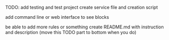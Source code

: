 TODO:
add testing and test project
create service file and creation script

add command line or web interface to see blocks

be able to add more rules or something 
create README.md with instruction and description (move this TODO part to bottom when you do)